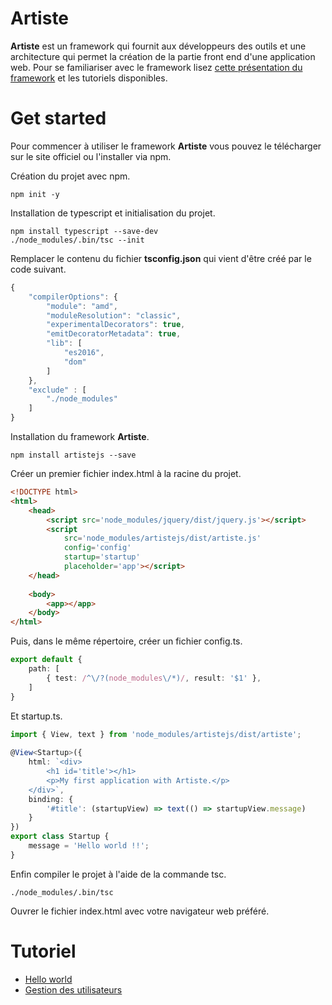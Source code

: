 # Artiste

**Artiste** est un framework qui fournit aux développeurs des outils et une architecture qui permet la création de la partie front end d'une application web. Pour se familiariser avec le framework lisez [cette présentation du framework](doc/architecture.md) et les tutoriels disponibles.

# Get started

Pour commencer à utiliser le framework **Artiste** vous pouvez le télécharger sur le site officiel ou l'installer via npm.

Création du projet avec npm.

```
npm init -y
```
Installation de typescript et initialisation du projet.

```
npm install typescript --save-dev
./node_modules/.bin/tsc --init
```

Remplacer le contenu du fichier **tsconfig.json** qui vient d'être créé par le code suivant.

```javascript
{ 
    "compilerOptions": { 
        "module": "amd", 
        "moduleResolution": "classic", 
        "experimentalDecorators": true, 
        "emitDecoratorMetadata": true, 
        "lib": [ 
            "es2016", 
            "dom" 
        ] 
    }, 
    "exclude" : [ 
        "./node_modules" 
    ] 
}
```
Installation du framework **Artiste**.

```
npm install artistejs --save
```

Créer un premier fichier index.html à la racine du projet.

```html
<!DOCTYPE html> 
<html> 
    <head> 
        <script src='node_modules/jquery/dist/jquery.js'></script>
        <script 
            src='node_modules/artistejs/dist/artiste.js' 
            config='config' 
            startup='startup' 
            placeholder='app'></script> 
    </head> 
     
    <body> 
        <app></app> 
    </body> 
</html>
```

Puis, dans le même répertoire, créer un fichier config.ts.

```typescript
export default { 
    path: [ 
        { test: /^\/?(node_modules\/*)/, result: '$1' }, 
    ] 
}
```

Et startup.ts.

```typescript
import { View, text } from 'node_modules/artistejs/dist/artiste'; 
 
@View<Startup>({ 
    html: `<div> 
        <h1 id='title'></h1> 
        <p>My first application with Artiste.</p> 
    </div>`, 
    binding: { 
        '#title': (startupView) => text(() => startupView.message) 
    } 
}) 
export class Startup { 
    message = 'Hello world !!'; 
}
```

Enfin compiler le projet à l'aide de la commande tsc.

```
./node_modules/.bin/tsc
```

Ouvrer le fichier index.html avec votre navigateur web préféré.

# Tutoriel

* [Hello world](doc/tuto/hello-world.md)
* [Gestion des utilisateurs](doc/tuto/user-manager.md)